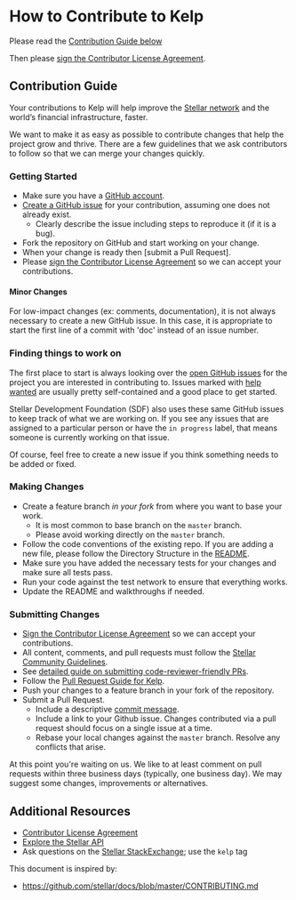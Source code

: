 # How to Contribute to Kelp

Please read the [Contribution Guide below](#contribution-guide)

Then please [sign the Contributor License Agreement](https://docs.google.com/forms/d/e/1FAIpQLSc5eppq6GOu9-TnFuRMBh4qIP1ChmZx9lrA6zOTyYiowKiwpA/viewform?usp=sf_link).

## Contribution Guide

Your contributions to Kelp will help improve the [Stellar network](https://www.stellar.org/) and the world’s financial infrastructure, faster.

We want to make it as easy as possible to contribute changes that help the project grow and thrive. There are a few guidelines that we ask contributors to follow so that we can merge your changes quickly.

### Getting Started

* Make sure you have a [GitHub account](https://github.com/signup/free).
* [Create a GitHub issue](https://github.com/stellar/kelp/issues) for your contribution, assuming one does not already exist.
  * Clearly describe the issue including steps to reproduce it (if it is a bug).
* Fork the repository on GitHub and start working on your change.
* When your change is ready then [submit a Pull Request].
* Please [sign the Contributor License Agreement](https://docs.google.com/forms/d/e/1FAIpQLSc5eppq6GOu9-TnFuRMBh4qIP1ChmZx9lrA6zOTyYiowKiwpA/viewform?usp=sf_link) so we can accept your contributions.

#### Minor Changes

For low-impact changes (ex: comments, documentation), it is not always necessary to create a new GitHub issue. In this case, it is appropriate to start the first line of a commit with 'doc' instead of an issue number.

### Finding things to work on

The first place to start is always looking over the [open GitHub issues](https://github.com/search?l=&q=is%3Aopen+is%3Aissue+repo%3Astellar%2Fkelp&type=Issues) for the project you are interested in contributing to. Issues marked with [help wanted](https://github.com/search?l=&q=is%3Aopen+is%3Aissue+label%3A%22help+wanted%22+repo%3Astellar%2Fkelp&type=Issues) are usually pretty self-contained and a good place to get started.

Stellar Development Foundation (SDF) also uses these same GitHub issues to keep track of what we are working on. If you see any issues that are assigned to a particular person or have the `in progress` label, that means someone is currently working on that issue.

Of course, feel free to create a new issue if you think something needs to be added or fixed.

### Making Changes

* Create a feature branch _in your fork_ from where you want to base your work.
  * It is most common to base branch on the `master` branch.
  * Please avoid working directly on the `master` branch.
* Follow the code conventions of the existing repo. If you are adding a new file, please follow the Directory Structure in the [README](README.md#directory-structure).
* Make sure you have added the necessary tests for your changes and make sure all tests pass.
* Run your code against the test network to ensure that everything works.
* Update the README and walkthroughs if needed.

### Submitting Changes

* [Sign the Contributor License Agreement](https://docs.google.com/forms/d/e/1FAIpQLSc5eppq6GOu9-TnFuRMBh4qIP1ChmZx9lrA6zOTyYiowKiwpA/viewform?usp=sf_link) so we can accept your contributions.
* All content, comments, and pull requests must follow the [Stellar Community Guidelines](https://www.stellar.org/community-guidelines/).
* See [detailed guide on submitting code-reviewer-friendly PRs](https://mtlynch.io/code-review-love/).
* Follow the [Pull Request Guide for Kelp](.github/pull_request_template.md).
* Push your changes to a feature branch in your fork of the repository.
* Submit a Pull Request.
  * Include a descriptive [commit message](https://github.com/erlang/otp/wiki/Writing-good-commit-messages).
  * Include a link to your Github issue. Changes contributed via a pull request should focus on a single issue at a time.
  * Rebase your local changes against the `master` branch. Resolve any conflicts that arise.

At this point you're waiting on us. We like to at least comment on pull requests within three business days (typically, one business day). We may suggest some changes, improvements or alternatives.

## Additional Resources

* [Contributor License Agreement](https://docs.google.com/forms/d/e/1FAIpQLSc5eppq6GOu9-TnFuRMBh4qIP1ChmZx9lrA6zOTyYiowKiwpA/viewform?usp=sf_link)
* [Explore the Stellar API](https://www.stellar.org/developers/reference/)
* Ask questions on the [Stellar StackExchange](https://stellar.stackexchange.com/); use the `kelp` tag 

This document is inspired by:

* https://github.com/stellar/docs/blob/master/CONTRIBUTING.md

